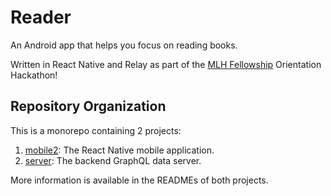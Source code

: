 # Reader

An Android app that helps you focus on reading books.

Written in React Native and Relay as part of the
[MLH Fellowship](https://fellowship.mlh.io/) Orientation Hackathon!

## Repository Organization

This is a monorepo containing 2 projects:

1. [mobile2](mobile2): The React Native mobile application.
1. [server](server): The backend GraphQL data server.

More information is available in the READMEs of both projects.
